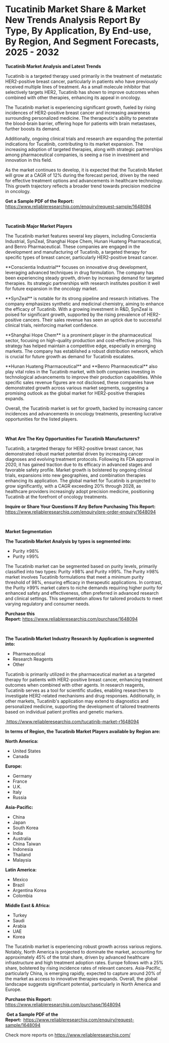 <p><h1>Tucatinib Market Share & Market New Trends Analysis Report By Type, By Application, By End-use, By Region, And Segment Forecasts, 2025 - 2032</h1></p><p><strong>Tucatinib Market Analysis and Latest Trends</strong></p>
<p><p>Tucatinib is a targeted therapy used primarily in the treatment of metastatic HER2-positive breast cancer, particularly in patients who have previously received multiple lines of treatment. As a small molecule inhibitor that selectively targets HER2, Tucatinib has shown to improve outcomes when combined with other therapies, enhancing its appeal in oncology.</p><p>The Tucatinib market is experiencing significant growth, fueled by rising incidences of HER2-positive breast cancer and increasing awareness surrounding personalized medicine. The therapeutic's ability to penetrate the blood-brain barrier, offering hope for patients with brain metastases, further boosts its demand.</p><p>Additionally, ongoing clinical trials and research are expanding the potential indications for Tucatinib, contributing to its market expansion. The increasing adoption of targeted therapies, along with strategic partnerships among pharmaceutical companies, is seeing a rise in investment and innovation in this field. </p><p>As the market continues to develop, it is expected that the Tucatinib Market will grow at a CAGR of 12% during the forecast period, driven by the need for effective treatment options and advancements in healthcare technology. This growth trajectory reflects a broader trend towards precision medicine in oncology.</p></p>
<p><strong>Get a Sample PDF of the Report:&nbsp;</strong> <a href="https://www.reliableresearchiq.com/enquiry/request-sample/1648094?utm_campaign=2099&utm_medium=2&utm_source=Github&utm_content=ia&utm_term=30012025&utm_id=tucatinib">https://www.reliableresearchiq.com/enquiry/request-sample/1648094</a></p>
<p>&nbsp;</p>
<p><strong>Tucatinib Major Market Players</strong></p>
<p><p>The Tucatinib market features several key players, including Conscientia Industrial, SynZeal, Shanghai Hope Chem, Hunan Huateng Pharmaceutical, and Benro Pharmaceutical. These companies are engaged in the development and manufacturing of Tucatinib, a targeted therapy for specific types of breast cancer, particularly HER2-positive breast cancer.</p><p>**Conscientia Industrial** focuses on innovative drug development, leveraging advanced techniques in drug formulation. The company has been experiencing steady growth, driven by increasing demand for targeted therapies. Its strategic partnerships with research institutes position it well for future expansion in the oncology market.</p><p>**SynZeal** is notable for its strong pipeline and research initiatives. The company emphasizes synthetic and medicinal chemistry, aiming to enhance the efficacy of Tucatinib. With a growing investment in R&D, SynZeal is poised for significant growth, supported by the rising prevalence of HER2-positive cancers. Their sales revenue has seen an uptick due to successful clinical trials, reinforcing market confidence.</p><p>**Shanghai Hope Chem** is a prominent player in the pharmaceutical sector, focusing on high-quality production and cost-effective pricing. This strategy has helped maintain a competitive edge, especially in emerging markets. The company has established a robust distribution network, which is crucial for future growth as demand for Tucatinib escalates.</p><p>**Hunan Huateng Pharmaceutical** and **Benro Pharmaceutical** also play vital roles in the Tucatinib market, with both companies investing in technological advancements to improve their production capabilities. While specific sales revenue figures are not disclosed, these companies have demonstrated growth across various market segments, suggesting a promising outlook as the global market for HER2-positive therapies expands.</p><p>Overall, the Tucatinib market is set for growth, backed by increasing cancer incidences and advancements in oncology treatments, presenting lucrative opportunities for the listed players.</p></p>
<p>&nbsp;</p>
<p><strong>What Are The Key Opportunities For Tucatinib Manufacturers?</strong></p>
<p><p>Tucatinib, a targeted therapy for HER2-positive breast cancer, has demonstrated robust market potential driven by increasing cancer diagnoses and evolving treatment protocols. Following its FDA approval in 2020, it has gained traction due to its efficacy in advanced stages and favorable safety profile. Market growth is bolstered by ongoing clinical trials, expansions into new geographies, and combination therapies enhancing its application. The global market for Tucatinib is projected to grow significantly, with a CAGR exceeding 20% through 2028, as healthcare providers increasingly adopt precision medicine, positioning Tucatinib at the forefront of oncology treatments.</p></p>
<p><strong>Inquire or Share Your Questions If Any Before Purchasing This Report:</strong> <a href="https://www.reliableresearchiq.com/enquiry/pre-order-enquiry/1648094?utm_campaign=2099&utm_medium=2&utm_source=Github&utm_content=ia&utm_term=30012025&utm_id=tucatinib">https://www.reliableresearchiq.com/enquiry/pre-order-enquiry/1648094</a></p>
<p>&nbsp;</p>
<p><strong>Market Segmentation</strong></p>
<p><strong>The Tucatinib Market Analysis by types is segmented into:</strong></p>
<p><ul><li>Purity ≥98%</li><li>Purity ≥99%</li></ul></p>
<p><p>The Tucatinib market can be segmented based on purity levels, primarily classified into two types: Purity ≥98% and Purity ≥99%. The Purity ≥98% market involves Tucatinib formulations that meet a minimum purity threshold of 98%, ensuring efficacy in therapeutic applications. In contrast, the Purity ≥99% market caters to niche demands requiring higher purity for enhanced safety and effectiveness, often preferred in advanced research and clinical settings. This segmentation allows for tailored products to meet varying regulatory and consumer needs.</p></p>
<p><strong>Purchase this Report:&nbsp;</strong><a href="https://www.reliableresearchiq.com/purchase/1648094?utm_campaign=2099&utm_medium=2&utm_source=Github&utm_content=ia&utm_term=30012025&utm_id=tucatinib">https://www.reliableresearchiq.com/purchase/1648094</a></p>
<p>&nbsp;</p>
<p><strong>The Tucatinib Market Industry Research by Application is segmented into:</strong></p>
<p><ul><li>Pharmaceutical</li><li>Research Reagents</li><li>Other</li></ul></p>
<p><p>Tucatinib is primarily utilized in the pharmaceutical market as a targeted therapy for patients with HER2-positive breast cancer, enhancing treatment outcomes when combined with other agents. In research reagents, Tucatinib serves as a tool for scientific studies, enabling researchers to investigate HER2-related mechanisms and drug responses. Additionally, in other markets, Tucatinib's application may extend to diagnostics and personalized medicine, supporting the development of tailored treatments based on individual patient profiles and genetic markers.</p></p>
<p><a href="https://www.reliableresearchiq.com/tucatinib-market-r1648094?utm_campaign=2099&utm_medium=2&utm_source=Github&utm_content=ia&utm_term=30012025&utm_id=tucatinib">&nbsp;https://www.reliableresearchiq.com/tucatinib-market-r1648094</a></p>
<p><strong>In terms of Region, the Tucatinib Market Players available by Region are:</strong></p>
<p>
    <p> <strong> North America: </strong>
        <ul>
            <li>United States</li>
            <li>Canada</li>
        </ul>
        </p> 
    <p> <strong> Europe: </strong>
        <ul>
            <li>Germany</li>
            <li>France</li>
            <li>U.K.</li>
            <li>Italy</li>
            <li>Russia</li>
        </ul>
        </p> 
    <p> <strong> Asia-Pacific: </strong>
        <ul>
            <li>China</li>
            <li>Japan</li>
            <li>South Korea</li>
            <li>India</li>
            <li>Australia</li>
            <li>China Taiwan</li>
            <li>Indonesia</li>
            <li>Thailand</li>
            <li>Malaysia</li>
        </ul>
        </p> 
    <p> <strong> Latin America: </strong>
        <ul>
            <li>Mexico</li>
            <li>Brazil</li>
            <li>Argentina Korea</li>
            <li>Colombia</li>
        </ul>
        </p> 
    <p> <strong> Middle East & Africa: </strong>
        <ul>
            <li>Turkey</li>
            <li>Saudi</li>
            <li>Arabia</li>
            <li>UAE</li>
            <li>Korea</li>
        </ul>
    </p>
    </p>
<p><p>The Tucatinib market is experiencing robust growth across various regions. Notably, North America is projected to dominate the market, accounting for approximately 45% of the total share, driven by advanced healthcare infrastructure and high treatment adoption rates. Europe follows with a 25% share, bolstered by rising incidence rates of relevant cancers. Asia-Pacific, particularly China, is emerging rapidly, expected to capture around 20% of the market as access to innovative therapies expands. Overall, the global landscape suggests significant potential, particularly in North America and Europe.</p></p>
<p><strong>Purchase this Report: </strong><a href="https://www.reliableresearchiq.com/purchase/1648094?utm_campaign=2099&utm_medium=2&utm_source=Github&utm_content=ia&utm_term=30012025&utm_id=tucatinib">https://www.reliableresearchiq.com/purchase/1648094</a></p>
<p>&nbsp;<strong>Get a Sample PDF of the Report:&nbsp;&nbsp;</strong><a href="https://www.reliableresearchiq.com/enquiry/request-sample/1648094?utm_campaign=2099&utm_medium=2&utm_source=Github&utm_content=ia&utm_term=30012025&utm_id=tucatinib">https://www.reliableresearchiq.com/enquiry/request-sample/1648094</a></p>
<p><strong></strong></p>
<p>Check more reports on <a href="https://www.reliableresearchiq.com/?utm_campaign=2099&utm_medium=2&utm_source=Github&utm_content=ia&utm_term=30012025&utm_id=tucatinib">https://www.reliableresearchiq.com/</a></p>
